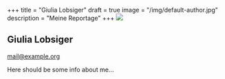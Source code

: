 +++
title = "Giulia Lobsiger"
draft = true
image = "/img/default-author.jpg"
description = "Meine Reportage"
+++
![](/img/default-author.jpg)

## Giulia Lobsiger

mail@example.org

Here should be some info about me...